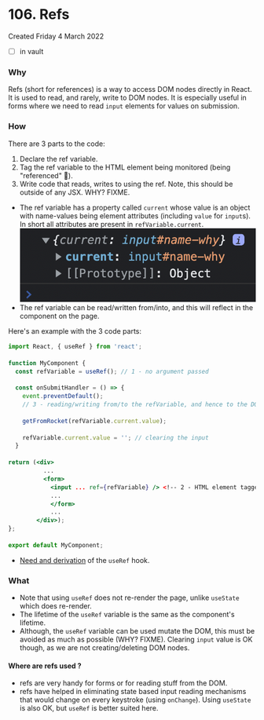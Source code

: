 # 106. Refs
Created Friday 4 March 2022
- [ ] in vault

### Why
Refs (short for references) is a way to access DOM nodes directly in React. It is used to read, and rarely, write to DOM nodes. It is especially useful in forms where we need to read `input` elements for values on submission.

### How
There are 3 parts to the code:
1. Declare the ref variable.
2. Tag the ref variable to the HTML element being monitored (being "referenced" 👀).
3. Write code that reads, writes to using the ref. Note, this should be outside of any JSX. WHY? FIXME.

- The ref variable has a property called `current` whose value is an object with name-values being element attributes (including `value` for `input`s). In short all attributes are present in `refVariable.current`.
![](assets/106_Refs-image-1.png)
- The ref variable can be read/written from/into, and this will reflect in the component on the page.

Here's an example with the 3 code parts:
```jsx
import React, { useRef } from 'react';

function MyComponent {
  const refVariable = useRef(); // 1 - no argument passed

  const onSubmitHandler = () => {
    event.preventDefault();
    // 3 - reading/writing from/to the refVariable, and hence to the DOM

	getFromRocket(refVariable.current.value);

	refVariable.current.value = ''; // clearing the input
  }

return (<div>
		  ...
		  <form>
		    <input ... ref={refVariable} /> <!-- 2 - HTML element tagged-->
			...
			</form>
			...
        </div>);
};

export default MyComponent;
```
- [Need and derivation](https://github.com/exemplar-codes/react-hello-world/tree/5a83a92598ad832fb882a43ede103946b9815458/src/Apps/UseRefDemo) of the `useRef` hook.

### What
- Note that using `useRef` does not re-render the page, unlike `useState` which does re-render.
- The lifetime of the `useRef` variable is the same as the component's lifetime.
- Although, the `useRef` variable can be used mutate the DOM, this must be avoided as much as possible (WHY? FIXME). Clearing `input` value is OK though, as we are not creating/deleting DOM nodes.


#### Where are refs used ?
- refs are very handy for forms or for reading stuff from the DOM.
- refs have helped in eliminating state based input reading mechanisms that would change on every keystroke (using `onChange`). Using `useState` is also OK, but `useRef` is better suited here.
